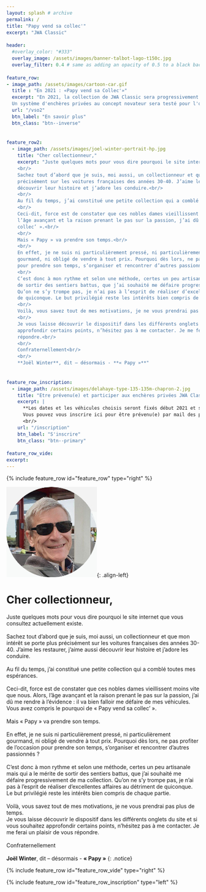 ```yaml
---
layout: splash # archive
permalink: /
title: "Papy vend sa collec'"
excerpt: "JWA Classic"

header:
  #overlay_color: "#333"
  overlay_image: /assets/images/banner-talbot-lago-t150c.jpg
  overlay_filter: 0.4 # same as adding an opacity of 0.5 to a black background

feature_row:
- image_path: /assets/images/cartoon-car.gif
  title : "En 2021 : «Papy vend sa Collec'»"
  excerpt: "En 2021, la collection de JWA Classic sera progressivement mise en vente.<br/>
  Un système d'enchères privées au concept novateur sera testé pour l'occasion. Celui-ci repose sur trois principes majeurs : pas de frais pour l'acheteur, une période de présentation suffisamment longue pour parfaire son appréciation du véhicule, pas de prix de réserve."
  url: "/vso2"
  btn_label: "En savoir plus"
  btn_class: "btn--inverse"


feature_row2:
  - image_path: /assets/images/joel-winter-portrait-hp.jpg
    title: "Cher collectionneur,"
    excerpt: "Juste quelques mots pour vous dire pourquoi le site internet que vous consultez actuellement existe.<br/>
    <br/>
    Sachez tout d’abord que je suis, moi aussi, un collectionneur et que mon intérêt se porte plus
    précisément sur les voitures françaises des années 30-40. J’aime les restaurer, j’aime aussi
    découvrir leur histoire et j’adore les conduire.<br/>
    <br/>
    Au fil du temps, j’ai constitué une petite collection qui a comblé toutes mes espérances.<br/>
    <br/>
    Ceci-dit, force est de constater que ces nobles dames vieillissent moins vite que nous. Alors,
    l’âge avançant et la raison prenant le pas sur la passion, j’ai dû me rendre à l’évidence : il va bien falloir me défaire de mes véhicules. Vous avez compris le pourquoi de « Papy vend sa
    collec’ ».<br/>
    <br/>
    Mais « Papy » va prendre son temps.<br/>
    <br/>
    En effet, je ne suis ni particulièrement pressé, ni particulièrement
    gourmand, ni obligé de vendre à tout prix. Pourquoi dès lors, ne pas profiter de l’occasion
    pour prendre son temps, s’organiser et rencontrer d’autres passionnés ?<br/>
    <br/>
    C’est donc à mon rythme et selon une méthode, certes un peu artisanale mais qui a le mérite
    de sortir des sentiers battus, que j’ai souhaité me défaire progressivement de ma collection.
    Qu’on ne s’y trompe pas, je n’ai pas à l’esprit de réaliser d’excellentes affaires au détriment
    de quiconque. Le but privilégié reste les intérêts bien compris de chaque partie.<br/>
    <br/>
    Voilà, vous savez tout de mes motivations, je ne vous prendrai pas plus de temps.<br/>
    <br/>
    Je vous laisse découvrir le dispositif dans les différents onglets du site et si vous souhaitez
    approfondir certains points, n’hésitez pas à me contacter. Je me ferai un plaisir de vous
    répondre.<br/>
    <br/>
    Confraternellement<br/>
    <br/>
    **Joël Winter**, dit – désormais - **« Papy »**"


feature_row_inscription:
  - image_path: /assets/images/delahaye-type-135-135m-chapron-2.jpg
    title: "Etre prévenu(e) et participer aux enchères privées JWA Classic"
    excerpt: |
      **Les dates et les véhicules choisis seront fixés début 2021 et seront priorairement communiqués par email aux inscrits.**<br/>
      Vous pouvez vous inscrire ici pour être prévenu(e) par mail des prochaines ventes.
      <br/>
    url: "/inscription"
    btn_label: "S'inscrire"
    btn_class: "btn--primary"

feature_row_vide:
excerpt:
---
```

{% include feature_row id="feature_row" type="right" %}

![image-left](/assets/images/portraitjw2.jpg){: .align-left}

# Cher collectionneur,
Juste quelques mots pour vous dire pourquoi le site internet que vous consultez actuellement existe.<br/>
<br/>
Sachez tout d’abord que je suis, moi aussi, un collectionneur et que mon intérêt se porte plus
précisément sur les voitures françaises des années 30-40. J’aime les restaurer, j’aime aussi
découvrir leur histoire et j’adore les conduire.<br/>
<br/>
Au fil du temps, j’ai constitué une petite collection qui a comblé toutes mes espérances.<br/>
<br/>
Ceci-dit, force est de constater que ces nobles dames vieillissent moins vite que nous. Alors,
l’âge avançant et la raison prenant le pas sur la passion, j’ai dû me rendre à l’évidence : il va bien falloir me défaire de mes véhicules. Vous avez compris le pourquoi de « Papy vend sa
collec’ ».<br/>
<br/>
Mais « Papy » va prendre son temps.<br/>
<br/>
En effet, je ne suis ni particulièrement pressé, ni particulièrement
gourmand, ni obligé de vendre à tout prix. Pourquoi dès lors, ne pas profiter de l’occasion
pour prendre son temps, s’organiser et rencontrer d’autres passionnés ?<br/>
<br/>
C’est donc à mon rythme et selon une méthode, certes un peu artisanale mais qui a le mérite
de sortir des sentiers battus, que j’ai souhaité me défaire progressivement de ma collection.
Qu’on ne s’y trompe pas, je n’ai pas à l’esprit de réaliser d’excellentes affaires au détriment
de quiconque. Le but privilégié reste les intérêts bien compris de chaque partie.<br/>
<br/>
Voilà, vous savez tout de mes motivations, je ne vous prendrai pas plus de temps.<br/>
Je vous laisse découvrir le dispositif dans les différents onglets du site et si vous souhaitez
approfondir certains points, n’hésitez pas à me contacter. Je me ferai un plaisir de vous
répondre.<br/>
<br/>
Confraternellement<br/>
<br/>
**Joël Winter**, dit – désormais - **« Papy »**
{: .notice}

{% include feature_row id="feature_row_vide" type="right" %}

{% include feature_row id="feature_row_inscription" type="left" %}
